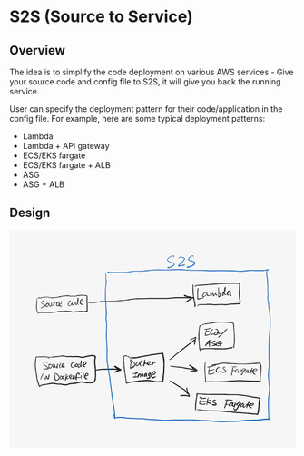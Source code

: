 # S2S (Source to Service)

## Overview

The idea is to simplify the code deployment on various AWS services - Give your source code and config file to S2S, it will give you back the running service.

User can specify the deployment pattern for their code/application in the config file. For example, here are some typical deployment patterns:

- Lambda
- Lambda + API gateway
- ECS/EKS fargate
- ECS/EKS fargate + ALB
- ASG
- ASG + ALB

## Design

![high-levl-design](./diagram/high-level-design.png)
